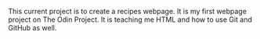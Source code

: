 This current project is to create a recipes webpage. It is my first webpage project on The Odin Project. It is teaching me HTML and how to use Git and GitHub as well.

